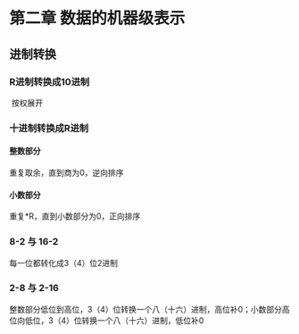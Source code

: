 # 第二章 数据的机器级表示

## 进制转换

 ### R进制转换成10进制

​	按权展开

### 十进制转换成R进制

#### 整数部分

重复取余，直到商为0，逆向排序

#### 小数部分

重复*R，直到小数部分为0，正向排序

### 8-2 与 16-2 

每一位都转化成3（4）位2进制

### 2-8 与 2-16

整数部分低位到高位，3（4）位转换一个八（十六）进制，高位补0；小数部分高位向低位，3（4）位转换一个八（十六）进制，低位补0





